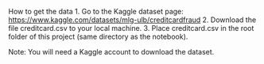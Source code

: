 How to get the data
	1.	Go to the Kaggle dataset page:
https://www.kaggle.com/datasets/mlg-ulb/creditcardfraud
	2.	Download the file creditcard.csv to your local machine.
	3.	Place creditcard.csv in the root folder of this project (same directory as the notebook).

Note: You will need a Kaggle account to download the dataset.